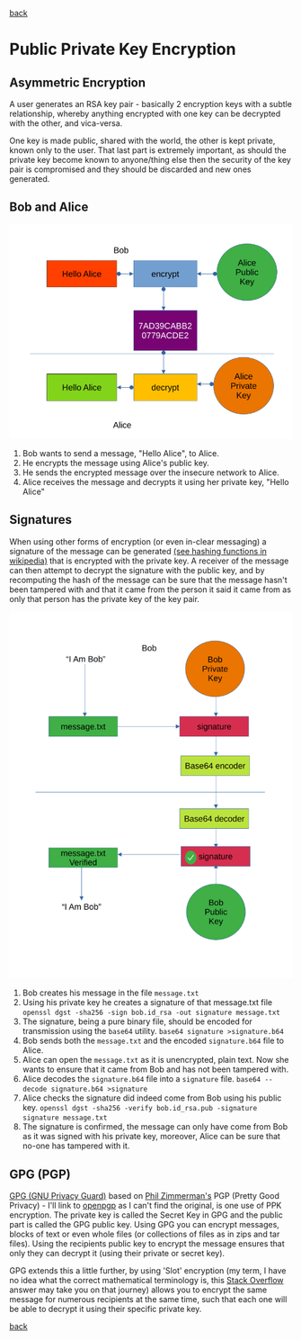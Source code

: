[back](encryption.md)

# Public Private Key Encryption

## Asymmetric Encryption

A user generates an RSA key pair - basically 2 encryption keys with a subtle
relationship, whereby anything encrypted with one key can be decrypted with the
other, and vica-versa.

One key is made public, shared with the world, the other is kept private, known
only to the user.  That last part is extremely important, as should the private
key become known to anyone/thing else then the security of the key pair is
compromised and they should be discarded and new ones generated.

## Bob and Alice

![Bob chats to Alice](images/pubprivenc.png)

1. Bob wants to send a message, "Hello Alice", to Alice.
2. He encrypts the message using Alice's public key.
3. He sends the encrypted message over the insecure network to Alice.
4. Alice receives the message and decrypts it using her private key, "Hello
   Alice"

## Signatures

When using other forms of encryption (or even in-clear messaging) a signature of
the message can be generated [(see hashing functions in
wikipedia)](https://en.wikipedia.org/wiki/Hash_function) that is encrypted with
the private key.  A receiver of the message can then attempt to decrypt the
signature with the public key, and by recomputing the hash of the message can be
sure that the message hasn't been tampered with and that it came from the person
it said it came from as only that person has the private key of the key pair.

![Bob signs his message](images/signing.png)

1. Bob creates his message in the file `message.txt`
2. Using his private key he creates a signature of that message.txt file
   `openssl dgst -sha256 -sign bob.id_rsa -out signature message.txt`
3. The signature, being a pure binary file, should be encoded for transmission
   using the `base64` utility.
   `base64 signature >signature.b64`
4. Bob sends both the `message.txt` and the encoded `signature.b64` file to
   Alice.
5. Alice can open the `message.txt` as it is unencrypted, plain text.  Now she
   wants to ensure that it came from Bob and has not been tampered with.
6. Alice decodes the `signature.b64` file into a `signature` file.
   `base64 --decode signature.b64 >signature`
7. Alice checks the signature did indeed come from Bob using his public key.
   `openssl dgst -sha256 -verify bob.id_rsa.pub -signature signature message.txt`
8. The signature is confirmed, the message can only have come from Bob as it was
   signed with his private key, moreover, Alice can be sure that no-one has
   tampered with it.


## GPG (PGP)

[GPG (GNU Privacy Guard)](https://gnupg.org/https://gnupg.org/) based on [Phil
Zimmerman's](https://philzimmermann.com/EN/background/index.html) PGP (Pretty
Good Privacy) - I'll link to [openpgp](https://www.openpgp.org/) as I can't find
the original, is one use of PPK encryption.  The private key is called the
Secret Key in GPG and the public part is called the GPG public key.  Using GPG
you can encrypt messages, blocks of text or even whole files (or collections of
files as in zips and tar files).  Using the recipients public key  to encrypt
the message ensures that only they can decrypt it (using their private or secret
key).

GPG extends this a little further, by using 'Slot' encryption (my term, I have
no idea what the correct mathematical terminology is, this [Stack
Overflow](https://stackoverflow.com/questions/38846/how-to-encrypt-one-message-for-multiple-recipients)
answer may take you on that journey) allows you to encrypt the same message for
numerous recipients at the same time, such that each one will be able to decrypt
it using their specific private key.

[back](encryption.md)
